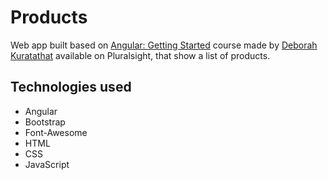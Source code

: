 # Products

Web app built based on [Angular: Getting Started](https://app.pluralsight.com/library/courses/angular-2-getting-started-update/table-of-contents) course made by [Deborah Kuratathat](https://github.com/DeborahK) available on Pluralsight, that show a list of products.

## Technologies used

- Angular
- Bootstrap
- Font-Awesome
- HTML
- CSS
- JavaScript